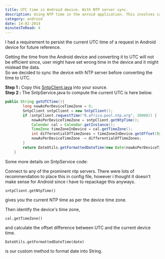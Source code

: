 ```yaml
---
title: UTC time in Android device. With NTP server sync.
description: Using NTP time in the anroid application. This involves calling the SNTP server and also converting the time to UTC format.
category: android
date: 14-02-2014
minutesToRead: 4
---
```


I had a requirement to persist the current UTC time of a request in Android device for future reference.

Getting the time from the Android device and converting it to UTC will not be efficient since, user might have set wrong time in the device and it might mislead the data.  
So we decided to sync the device with NTP server before converting the time to UTC.

**Step 1 :** Copy this [SntpClient.java](https://gist.github.com/prasann/9003350 "SntpClient.java") into your source.  
**Step 2 :** The SntpService.java to compute the current UTC is here below.

```java
public String getUTCTime(){
        long nowAsPerDeviceTimeZone = 0;
        SntpClient sntpClient = new SntpClient();
        if (sntpClient.requestTime("0.africa.pool.ntp.org", 30000)) {
            nowAsPerDeviceTimeZone = sntpClient.getNtpTime();
            Calendar cal = Calendar.getInstance();
            TimeZone timeZoneInDevice = cal.getTimeZone();
            int differentialOfTimeZones = timeZoneInDevice.getOffset(System.currentTimeMillis());
            nowAsPerDeviceTimeZone -= differentialOfTimeZones;
        }
        return DateUtils.getFormattedDateTime(new Date(nowAsPerDeviceTimeZone));
    }
```

Some more details on SntpService code:

Connect to any of the prominent ntp servers. There were lots of recommendation to place this in config file, however i thought it doesn't make sense for Android since i have to repackage this anyways.

```
sntpClient.getNtpTime()
```

gives you the current NTP time as per the device time zone.

Then identify the device's time zone,

```
cal.getTimeZone()
```

and calculate the offset difference between UTC and the current device time.

```
DateUtils.getFormattedDateTime(date)
```

is our custom method to format date into String.
